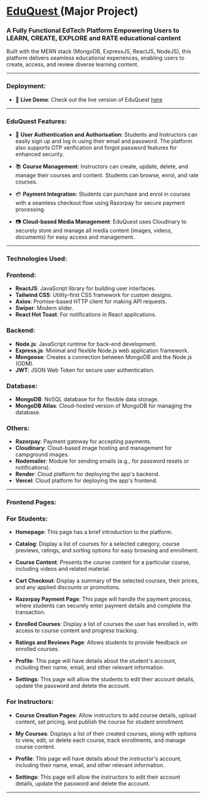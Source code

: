 <h1><a href="https://edu-quest-theta.vercel.app/">EduQuest </a> (Major Project)</h1>
<h3>A Fully Functional EdTech Platform Empowering Users to LEARN, CREATE, EXPLORE and RATE educational content </h3>
Built with the MERN stack (MongoDB, ExpressJS, ReactJS, NodeJS), this platform delivers seamless educational experiences, enabling users to create, access, and review diverse learning content.

---

<h3>Deployment:</h3>

- 🚀 **Live Demo**: Check out the live version of EduQuest <a href="https://edu-quest-theta.vercel.app/">here</a>

---

<h3>EduQuest Features:</h3>

- 🔑 **User Authentication and Authorisation**: Students and Instructors can easily sign up and log in using their email and password. The platform also supports OTP verification and forgot password features for enhanced security.
  
- 📚 **Course Management**: Instructors can create, update, delete, and manage their courses and content. Students can browse, enrol, and rate courses.

- 💳 **Payment Integration**: Students can purchase and enrol in courses with a seamless checkout flow using Razorpay for secure payment processing.

- 📷 **Cloud-based Media Management**: EduQuest uses Cloudinary to securely store and manage all media content (images, videos, documents) for easy access and management.

---

<h3>Technologies Used:</h3>

### Frontend:
-  **ReactJS**: JavaScript library for building user interfaces.
-  **Tailwind CSS**: Utility-first CSS framework for custom designs.
-  **Axios**: Promise-based HTTP client for making API requests.
-  **Swiper**: Modern slider.
-  **React Hot Toast**: For notifications in React applications.

### Backend:
-  **Node.js**: JavaScript runtime for back-end development.
-  **Express.js**: Minimal and flexible Node.js web application framework.
-  **Mongoose**: Creates a connection between MongoDB and the Node.js (ODM).
-  **JWT**: JSON Web Token for secure user authentication.

### Database:
-  **MongoDB**: NoSQL database for for flexible data storage.
-  **MongoDB Atlas**: Cloud-hosted version of MongoDB for managing the database.

### Others:
-  **Razorpay**: Payment gateway for accepting payments.
-  **Cloudinary**: Cloud-based image hosting and management for campground images.
-  **Nodemailer**: Module for sending emails (e.g., for password resets or notifications).
-  **Render**: Cloud platform for deploying the app's backend.
-  **Vercel**: Cloud platform for deploying the app's frontend.

---

<h3>Frontend Pages:</h3>

### For Students:
-  **Homepage**: This page has a brief introduction to the platform.
  
-  **Catalog**: Display a list of courses for a selected category, course previews, ratings, and sorting options for easy browsing and enrollment.
  
-  **Course Content**: Presents the course content for a particular course, including videos and related material.
  
-  **Cart Checkout**: Display a summary of the selected courses, their prices, and any applied discounts or promotions.
  
-  **Razorpay Payment Page**: This page will handle the payment process, where students can securely enter payment details and complete the transaction.
  
-  **Enrolled Courses**: Display a list of courses the user has enrolled in, with access to course content and progress tracking.
  
-  **Ratings and Reviews Page**: Allows students to provide feedback on enrolled courses.
  
-  **Profile**: This page will have details about the student's account, including their name, email, and other relevant information.

-  **Settings**: This page will allow the students to edit their account details, update the password and delete the account.

### For Instructors:
-  **Course Creation Pages**: Allow instructors to add course details, upload content, set pricing, and publish the course for student enrollment.

-  **My Courses**: Displays a list of their created courses, along with options to view, edit, or delete each course, track enrollments, and manage course content.

-  **Profile**: This page will have details about the instructor's account, including their name, email, and other relevant information.

-  **Settings**: This page will allow the instructors to edit their account details, update the password and delete the account.


---
